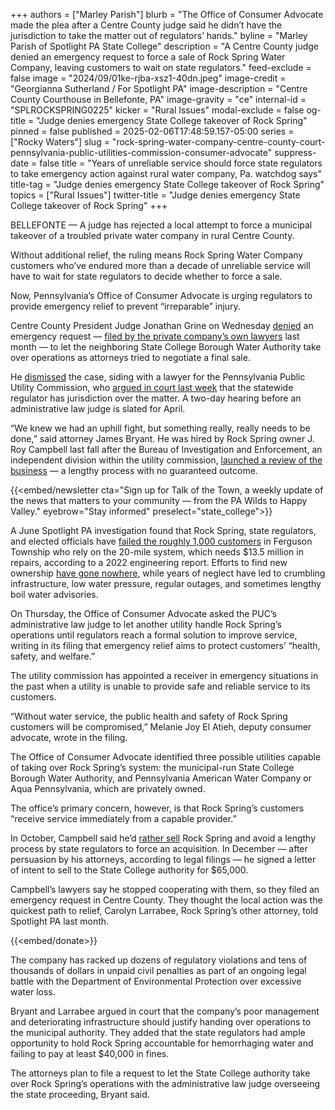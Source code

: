 +++
authors = ["Marley Parish"]
blurb = "The Office of Consumer Advocate made the plea after a Centre County judge said he didn’t have the jurisdiction to take the matter out of regulators’ hands."
byline = "Marley Parish of Spotlight PA State College"
description = "A Centre County judge denied an emergency request to force a sale of Rock Spring Water Company, leaving customers to wait on state regulators."
feed-exclude = false
image = "2024/09/01ke-rjba-xsz1-40dn.jpeg"
image-credit = "Georgianna Sutherland / For Spotlight PA"
image-description = "Centre County Courthouse in Bellefonte, PA"
image-gravity = "ce"
internal-id = "SPLROCKSPRING0225"
kicker = "Rural Issues"
modal-exclude = false
og-title = "Judge denies emergency State College takeover of Rock Spring"
pinned = false
published = 2025-02-06T17:48:59.157-05:00
series = ["Rocky Waters"]
slug = "rock-spring-water-company-centre-county-court-pennsylvania-public-utilities-commission-consumer-advocate"
suppress-date = false
title = "Years of unreliable service should force state regulators to take emergency action against rural water company, Pa. watchdog says"
title-tag = "Judge denies emergency State College takeover of Rock Spring"
topics = ["Rural Issues"]
twitter-title = "Judge denies emergency State College takeover of Rock Spring"
+++

BELLEFONTE — A judge has rejected a local attempt to force a municipal takeover of a troubled private water company in rural Centre County.

Without additional relief, the ruling means Rock Spring Water Company customers who’ve endured more than a decade of unreliable service will have to wait for state regulators to decide whether to force a sale.

Now, Pennsylvania’s Office of Consumer Advocate is urging regulators to provide emergency relief to prevent “irreparable” injury.

Centre County President Judge Jonathan Grine on Wednesday <a href="https://civil.centrecountypa.gov/courts.civil.portal/Attachments/GetAttachmentById?id=1012445&amp;caseID=192887">denied</a> an emergency request — <a href="https://www.spotlightpa.org/statecollege/2025/01/rock-spring-water-company-rural-pennsylvania-centre-county-court-public-utilities-commission/">filed by the private company’s own lawyers</a> last month — to let the neighboring State College Borough Water Authority take over operations as attorneys tried to negotiate a final sale.

He <a href="https://civil.centrecountypa.gov/courts.civil.portal/Attachments/GetAttachmentById?id=1012445&amp;caseID=192887">dismissed</a> the case, siding with a lawyer for the Pennsylvania Public Utility Commission, who <a href="https://www.spotlightpa.org/statecollege/2025/01/rock-spring-centre-county-rural-pennsylvania-water-public-utility-commission/">argued in court last week</a> that the statewide regulator has jurisdiction over the matter. A two-day hearing before an administrative law judge is slated for April.

“We knew we had an uphill fight, but something really, really needs to be done,” said attorney James Bryant. He was hired by Rock Spring owner J. Roy Campbell last fall after the Bureau of Investigation and Enforcement, an independent division within the utility commission, <a href="https://www.spotlightpa.org/statecollege/2024/09/rural-pennsylvania-rock-spring-water-company-centre-county-public-utilities-commission/">launched a review of the business</a> — a lengthy process with no guaranteed outcome.

{{<embed/newsletter cta="Sign up for Talk of the Town, a weekly update of the news that matters to your community — from the PA Wilds to Happy Valley." eyebrow="Stay informed" preselect="state_college">}}

A June Spotlight PA investigation found that Rock Spring, state regulators, and elected officials have <a href="https://www.spotlightpa.org/statecollege/2024/06/pennsylvania-rock-spring-water-company-ferguson-township-environment-utilities/">failed the roughly 1,000 customers</a> in Ferguson Township who rely on the 20-mile system, which needs $13.5 million in repairs, according to a 2022 engineering report. Efforts to find new ownership <a href="https://www.spotlightpa.org/statecollege/2024/07/rural-pennsylvania-rock-spring-water-company-state-college-centre-county/">have gone nowhere</a>, while years of neglect have led to crumbling infrastructure, low water pressure, regular outages, and sometimes lengthy boil water advisories.

On Thursday, the Office of Consumer Advocate asked the PUC’s administrative law judge to let another utility handle Rock Spring’s operations until regulators reach a formal solution to improve service, writing in its filing that emergency relief aims to protect customers’ “health, safety, and welfare.”

The utility commission has appointed a receiver in emergency situations in the past when a utility is unable to provide safe and reliable service to its customers.

“Without water service, the public health and safety of Rock Spring customers will be compromised,” Melanie Joy El Atieh, deputy consumer advocate, wrote in the filing.

The Office of Consumer Advocate identified three possible utilities capable of taking over Rock Spring’s system: the municipal-run State College Borough Water Authority, and Pennsylvania American Water Company or Aqua Pennsylvania, which are privately owned.

The office’s primary concern, however, is that Rock Spring’s customers “receive service immediately from a capable provider.”

In October, Campbell said he’d <a href="https://www.spotlightpa.org/statecollege/2024/11/rural-pennsylvania-rock-spring-water-company-centre-county-public-utilities-commission/">rather sell</a> Rock Spring and avoid a lengthy process by state regulators to force an acquisition. In December — after persuasion by his attorneys, according to legal filings —&nbsp;he signed a letter of intent to sell to the State College authority for $65,000.

Campbell’s lawyers say he stopped cooperating with them, so they filed an emergency request in Centre County. They thought the local action was the quickest path to relief, Carolyn Larrabee, Rock Spring’s other attorney, told Spotlight PA last month.

{{<embed/donate>}}

The company has racked up dozens of regulatory violations and tens of thousands of dollars in unpaid civil penalties as part of an ongoing legal battle with the Department of Environmental Protection over excessive water loss.

Bryant and Larrabee argued in court that the company’s poor management and deteriorating infrastructure should justify handing over operations to the municipal authority. They added that the state regulators had ample opportunity to hold Rock Spring accountable for hemorrhaging water and failing to pay at least $40,000 in fines.

The attorneys plan to file a request to let the State College authority take over Rock Spring’s operations with the administrative law judge overseeing the state proceeding, Bryant said.

